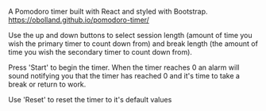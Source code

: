 A Pomodoro timer built with React and styled with Bootstrap.
https://obolland.github.io/pomodoro-timer/

Use the up and down buttons to select session length (amount of time you wish the primary timer to count down from) and break length (the amount of time you wish the secondary timer to count down from).

Press 'Start' to begin the timer. When the timer reaches 0 an alarm will sound notifying you that the timer has reached 0 and it's time to take a break or return to work.

Use 'Reset' to reset the timer to it's default values
